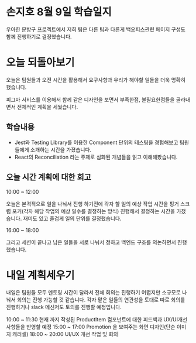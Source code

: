 # 손지호 8월 9일 학습일지

우아한 문방구 프로젝트에서 저희 팀은 다른 팀과 다른게 백오피스관련 페이지 구성도 함께 진행하기로 결정했습니다.

# 오늘 되돌아보기

오늘은 팀원들과 오전 시간을 활용해서 요구사항과 우리가 해야할 일들을 더욱 명확히 했습니다.

피그마 서비스를 이용해서 함께 같은 디자인을 보면서 부족한점, 불필요한점들을 골라내면서 전체적인 계획을 세웠습니다.

## 학습내용

- Jest와 Testing Library를 이용한 Component 단위의 테스팅을 경험해보고 팀원들에게 소개하는 시간을 가졌습니다.
- React의 Reconciliation 라는 주제로 심화된 개념들을 읽고 이해해봤습니다.

## 오늘 시간 계획에 대한 회고

10:00 ~ 12:00

오늘은 본격적으로 일을 나눠서 진행 하기전에 각자 할 일의 예상 작업 시간을 핑거 스크럼 포커(각자 해당 작업의 예상 일수를 결정하는 방식) 진행해서 결정하는 시간을 가졌습니다. 재미도 있고 즐겁게 일의 단위를 결정했습니다.

16:00 ~ 18:00

그리고 세션이 끝나고 남은 일들을 서로 나눠서 정하고 백엔드 구조를 의논하면서 진행했습니다.

# 내일 계획세우기

내일은 팀원들 모두 멘토링 시간이 달라서 전체 회의는 진행하기 어렵지만 소규모로 나눠서 회의는 진행 가능할 것 같습니다. 각자 맡은 일들의 연관성을 토대로 따로 회의를 진행하거나 slack 메신저도 토의를 진행할 예정입니다.

10:00 ~ 11:30 현재 까지 작성된 ProductItem 컴포넌트에 대한 피드백과 UX/UI개선사항들을 반영할 예정
15:00 ~ 17:00 Promotion 을 보여주는 화면 디자인(단순 이미지 캐러셀)
18:00 ~ 20:00 UI/UX 개선 작업 및 회의
